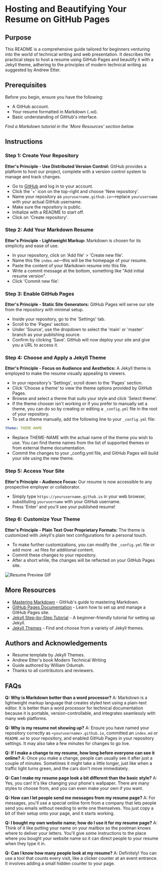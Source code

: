 # Hosting and Beautifying Your Resume on GitHub Pages

## Purpose

This README is a comprehensive guide tailored for beginners venturing into the world of technical writing and web presentation. It describes the practical steps to host a resume using GitHub Pages and beautify it with a Jekyll theme, adhering to the principles of modern technical writing as suggested by Andrew Etter.

## Prerequisites

Before you begin, ensure you have the following:
- A GitHub account.
- Your resume formatted in Markdown (`.md`).
- Basic understanding of GitHub's interface.

*Find a Markdown tutorial in the 'More Resources' section below.*

## Instructions

### Step 1: Create Your Repository

**Etter's Principle - Use Distributed Version Control:**
GitHub provides a platform to host our project, complete with a version control system to manage and track changes.
- Go to [GitHub](https://github.com) and log in to your account.
- Click the '+' icon on the top-right and choose 'New repository'.
- Name your repository as `yourusername.github.io`—replace `yourusername` with your actual GitHub username.
- Make sure the repository is public.
- Initialize with a README to start off.
- Click on 'Create repository'.

### Step 2: Add Your Markdown Resume

**Etter's Principle - Lightweight Markup:**
Markdown is chosen for its simplicity and ease of use.
- In your repository, click on 'Add file' > 'Create new file'.
- Name this file `index.md`—this will be the homepage of your resume.
- Paste the content of your Markdown resume into this file.
- Write a commit message at the bottom, something like "Add initial resume version".
- Click 'Commit new file'.

### Step 3: Enable GitHub Pages

**Etter's Principle - Static Site Generators:**
GitHub Pages will serve our site from the repository with minimal setup.
- Inside your repository, go to the 'Settings' tab.
- Scroll to the 'Pages' section.
- Under 'Source', use the dropdown to select the 'main' or 'master' branch as your publishing source.
- Confirm by clicking 'Save'. GitHub will now deploy your site and give you a URL to access it.

### Step 4: Choose and Apply a Jekyll Theme

**Etter's Principle - Focus on Audience and Aesthetics:**
A Jekyll theme is employed to make the resume visually appealing to viewers.
- In your repository's 'Settings', scroll down to the 'Pages' section.
- Click 'Choose a theme' to view the theme options provided by GitHub Pages.
- Browse and select a theme that suits your style and click 'Select theme'.
- If the theme chooser isn't working or if you prefer to manually set a theme, you can do so by creating or editing a `_config.yml` file in the root of your repository.
- To set a theme manually, add the following line to your `_config.yml` file:

```yaml
theme: THEME-NAME
```
- Replace THEME-NAME with the actual name of the theme you wish to use. You can find theme names from the list of supported themes or from external theme documentation.
- Commit the changes to your _config.yml file, and GitHub Pages will build your site using the new theme.

### Step 5: Access Your Site

**Etter's Principle - Audience Focus:**
Our resume is now accessible to any prospective employer or collaborator.
- Simply type `https://yourusername.github.io` in your web browser, substituting `yourusername` with your GitHub username.
- Press 'Enter' and you'll see your published resume!

### Step 6: Customize Your Theme

**Etter's Principle - Plain Text Over Proprietary Formats:**
The theme is customized with Jekyll's plain text configurations for a personal touch.
- To make further customizations, you can modify the `_config.yml` file or add more `.md` files for additional content.
- Commit these changes to your repository.
- After a short while, the changes will be reflected on your GitHub Pages site.

![Resume Preview GIF](Resume_Instruction.gif)


## More Resources

- [Mastering Markdown](https://guides.github.com/features/mastering-markdown/) - GitHub's guide to mastering Markdown.
- [GitHub Pages Documentation](https://docs.github.com/en/pages) - Learn how to set up and manage a GitHub Pages site.
- [Jekyll Step-by-Step Tutorial](https://jekyllrb.com/docs/step-by-step/01-setup/) - A beginner-friendly tutorial for setting up Jekyll.
- [Jekyll Themes](https://jekyllthemes.io/) - Find and choose from a variety of Jekyll themes.

## Authors and Acknowledgements

- Resume template by Jekyll Themes.
- Andrew Etter's book Modern Technical Writing
- Guide authored by William Odumah.
- Thanks to all contributors and reviewers.

## FAQs

**Q: Why is Markdown better than a word processor?**
A: Markdown is a lightweight markup language that creates styled text using a plain-text editor. It is better than a word processor for technical documentation because it is portable, version-controllable, and integrates seamlessly with many web platforms.

**Q: Why is my resume not showing up?**
A: Ensure you have named your repository correctly as `<yourusername>.github.io`, committed an `index.md` or `README.md` to your repository, and enabled GitHub Pages in your repository settings. It may also take a few minutes for changes to go live.

**Q: If I make a change to my resume, how long before everyone can see it online?**
A: Once you make a change, people can usually see it after just a couple of minutes. Sometimes it might take a little longer, just like when a traffic light turns green, and the cars don't move immediately.

**Q: Can I make my resume page look a bit different than the basic style?**
A: Yes, you can! It's like changing your phone's wallpaper. There are many styles to choose from, and you can even make your own if you want.

**Q: How can I let people send me messages from my resume page?**
A: For messages, you'll use a special online form from a company that lets people send you emails without needing to write one themselves. You just copy a bit of their setup onto your page, and it starts working.

**Q: I bought my own website name; how do I use it for my resume page?**
A: Think of it like putting your name on your mailbox so the postman knows where to deliver your letters. You'll give some instructions to the place where you bought your website name so it can direct people to your resume when they type it in.

**Q: Can I know how many people look at my resume?**
A: Definitely! You can use a tool that counts every visit, like a clicker counter at an event entrance. It involves adding a small hidden counter to your page.
